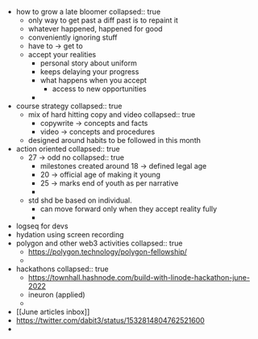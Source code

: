 - how to grow a late bloomer
  collapsed:: true
	- only way to get past a diff past is to repaint it
	- whatever happened, happened for good
	- conveniently ignoring stuff
	- have to -> get to
	- accept your realities
		- personal story about uniform
		- keeps delaying your progress
		- what happens when you accept
			- access to new opportunities
		-
- course strategy
  collapsed:: true
	- mix of hard hitting copy and video
	  collapsed:: true
		- copywrite -> concepts and facts
		- video -> concepts and procedures
	- designed around habits to be followed in this month
- action oriented
  collapsed:: true
	- 27 -> odd no
	  collapsed:: true
		- milestones created around 18 -> defined legal age
		- 20 -> official age of making it young
		- 25 -> marks end of youth as per narrative
		-
	- std shd be based on individual.
		- can move forward only when they accept reality fully
		-
- logseq for devs
- hydation using screen recording
- polygon and other web3 activities
  collapsed:: true
	- https://polygon.technology/polygon-fellowship/
	-
- hackathons
  collapsed:: true
	- https://townhall.hashnode.com/build-with-linode-hackathon-june-2022
	- ineuron (applied)
	-
- [[June articles inbox]]
- https://twitter.com/dabit3/status/1532814804762521600
-